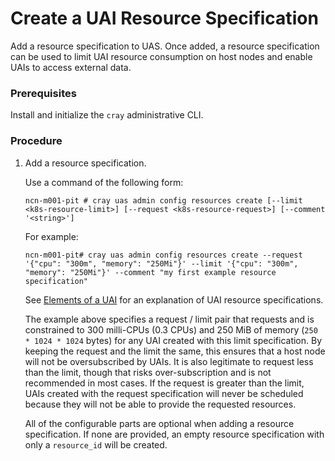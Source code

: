# Create a UAI Resource Specification

Add a resource specification to UAS. Once added, a resource specification can be used to limit UAI resource consumption on host nodes and enable UAIs to access external data.

### Prerequisites

Install and initialize the `cray` administrative CLI.

### Procedure

1. Add a resource specification.

    Use a command of the following form:

    ```
    ncn-m001-pit # cray uas admin config resources create [--limit <k8s-resource-limit>] [--request <k8s-resource-request>] [--comment '<string>']
    ```

    For example:

    ```
    ncn-m001-pit# cray uas admin config resources create --request '{"cpu": "300m", "memory": "250Mi"}' --limit '{"cpu": "300m", "memory": "250Mi"}' --comment "my first example resource specification"
    ```

    See [Elements of a UAI](Elements_of_a_UAI.md) for an explanation of UAI resource specifications.

    The example above specifies a request / limit pair that requests and is constrained to 300 milli-CPUs (0.3 CPUs) and 250 MiB of memory (`250 * 1024 * 1024` bytes) for any UAI created with this limit specification. By keeping the request and the limit the same, this ensures that a host node will not be oversubscribed by UAIs. It is also legitimate to request less than the limit, though that risks over-subscription and is not recommended in most cases. If the request is greater than the limit, UAIs created with the request specification will never be scheduled because they will not be able to provide the requested resources.

    All of the configurable parts are optional when adding a resource specification. If none are provided, an empty resource specification with only a `resource_id` will be created.

